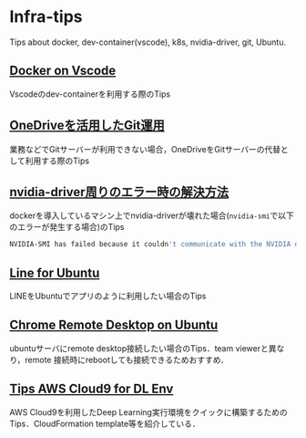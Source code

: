 # Infra-tips
Tips about docker, dev-container(vscode), k8s, nvidia-driver, git, Ubuntu.

## [Docker on Vscode](https://renya-kujirada.github.io/Infra-tips/docs/202209172125/tips_dev-container.html)

Vscodeのdev-containerを利用する際のTips

## [OneDriveを活用したGit運用](https://renya-kujirada.github.io/Infra-tips/docs/202209202058/tips_git.html)

業務などでGitサーバーが利用できない場合，OneDriveをGitサーバーの代替として利用する際のTips

## [nvidia-driver周りのエラー時の解決方法](https://renya-kujirada.github.io/Infra-tips/docs/202210252319/tips_nvidia_driver.html)

dockerを導入しているマシン上でnvidia-driverが壊れた場合(`nvidia-smi`で以下のエラーが発生する場合)のTips

```sh
NVIDIA-SMI has failed because it couldn't communicate with the NVIDIA driver. Make sure that the latest NVIDIA driver is installed and running.
```

## [Line for Ubuntu](https://renya-kujirada.github.io/Infra-tips/docs/202211220117/tips_line_for_ubuntu.html)

LINEをUbuntuでアプリのように利用したい場合のTips

## [Chrome Remote Desktop on Ubuntu](https://renya-kujirada.github.io/Infra-tips/docs/202301031921/tips_chrome_remote_desktop.html)

ubuntuサーバにremote desktop接続したい場合のTips．team viewerと異なり，remote 接続時にrebootしても接続できるためおすすめ．

## [Tips AWS Cloud9 for DL Env](https://renya-kujirada.github.io/Infra-tips/docs/202309032358/tips_cloud9.html)

AWS Cloud9を利用したDeep Learning実行環境をクイックに構築するためのTips．CloudFormation template等を紹介している．
